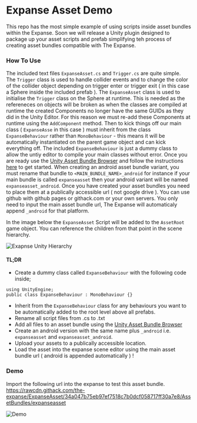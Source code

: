 # Expanse Asset Demo
This repo has the most simple example of using scripts inside asset bundles within the Expanse. Soon we will release a Unity plugin designed to package up your asset scripts and prefab simplifying teh process of creating asset bundles compatible with The Expanse.

### How To Use

The included text files `ExpanseAsset.cs` and `Trigger.cs` are quite simple. The `Trigger` class is used to handle collider events and to change the color of the collider object depending on trigger enter or trigger exit ( in this case a Sphere inside the included prefab ). The `ExpanseAsset` class is used to initialise the `Trigger` class on the Sphere at runtime. This is needed as the refereneces on objects will be broken as when the classes are compiled at runtime the created Components no longer have the same GUIDs as they did in the Unity Editor. For this reason we must re-add these Components at runtime using the `AddComponent` method. Then to kick things off our main class ( `ExpanseAsse` in this case ) must inherit from the class `ExpanseBehaviour` rather than `MonoBehaviour` - this means it will be automatically instantiated on the parent game object and can kick everything off. The included `ExpanseBehaviour` is just a dummy class to allow the untiy editor to compile your main classes without error. Once you are ready use the [Unity Asset Bundle Browser](https://assetstore.unity.com/packages/tools/utilities/asset-bundle-browser-93571) and follow the instructions [here](https://docs.unity3d.com/Manual/AssetBundles-Browser.html) to get started. When creating an android asset bundle variant, you must rename that bundle to `<MAIN_BUNDLE_NAME>_android` for instance if your main bundle is called `expanseasset` then your android variant will be named `expanseasset_android`. Once you have created your asset bundles you need to place them at a publically accessible url ( not google drive ). You can use github with github pages or githack.com or your own servers. You only need to input the main asset bundle url, The Expanse will automaticaly append `_android` for that platform.

In the image below the `ExpanseAsset` Script will be added to the `AssetRoot` game object. You can reference the children from that point in the scene hierarchy.


![Exapnse Unity Hierarchy](https://i.imgur.com/IxErGkk.jpg)

#### TL;DR 
  * Create a dummy class called `ExpanseBehaviour` with the following code inside; 
```
using UnityEngine;
public class ExpanseBehaviour : MonoBehaviour {}
```
  * Inherit from the `ExpanseBehaviour` class for any behaviours you want to be automatically added to the root level above all prefabs.
  * Rename all script files from <NAME>.cs to <NAME>.txt
  * Add all files to an asset bundle using the [Unity Asset Bundle Browser](https://assetstore.unity.com/packages/tools/utilities/asset-bundle-browser-93571)
  * Create an android version with the same name plus `_android` i.e. `expanseasset` and `expanseasset_android`.
  * Upload your assets to a publically accessible location. 
  * Load the asset into the expanse scene editor using the main asset bundle url ( android is appended automatically ) ! 
 
 ### Demo
 Import the following url into the expanse to test this asset bundle.
 https://rawcdn.githack.com/the-expanse/ExpanseAsset/34a047b75eb97ef7518c7b0dcf058717ff30a7e8/AssetBundles/expanseasset


![Demo](https://raw.githubusercontent.com/the-expanse/ExpanseAsset/master/demo.gif)
